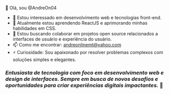 👋 Olá, sou @AndreOn04
- 👀 Estou interessado em desenvolvimento web e tecnologias front-end.
- 🌱 Atualmente estou aprendendo ReactJS e aprimorando minhas habilidades em CSS.
- 💞️ Estou buscando colaborar em projetos open source relacionados a interfaces de usuário e experiência do usuário.
- 📫 Como me encontrar: andreonlinemt@yahoo.com 
- ⚡ Curiosidade: Sou apaixonado por resolver problemas complexos com soluções simples e elegantes.

### *Entusiasta de tecnologia com foco em desenvolvimento web e design de interfaces. Sempre em busca de novos desafios e oportunidades para criar experiências digitais impactantes.* 💫
